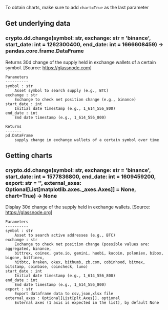 To obtain charts, make sure to add `chart=True` as the last parameter

## Get underlying data 
### crypto.dd.change(symbol: str, exchange: str = 'binance', start_date: int = 1262300400, end_date: int = 1666608459) -> pandas.core.frame.DataFrame

Returns 30d change of the supply held in exchange wallets of a certain symbol.
    [Source: https://glassnode.com]

    Parameters
    ----------
    symbol : str
        Asset symbol to search supply (e.g., BTC)
    exchange : str
        Exchange to check net position change (e.g., binance)
    start_date : int
        Initial date timestamp (e.g., 1_614_556_800)
    end_date : int
        End date timestamp (e.g., 1_614_556_800)

    Returns
    -------
    pd.DataFrame
        supply change in exchange wallets of a certain symbol over time

## Getting charts 
### crypto.dd.change(symbol: str, exchange: str = 'binance', start_date: int = 1577836800, end_date: int = 1609459200, export: str = '', external_axes: Optional[List[matplotlib.axes._axes.Axes]] = None, chart=True) -> None

Display 30d change of the supply held in exchange wallets.
    [Source: https://glassnode.org]

    Parameters
    ----------
    symbol : str
        Asset to search active addresses (e.g., BTC)
    exchange : str
        Exchange to check net position change (possible values are: aggregated, binance,
        bittrex, coinex, gate.io, gemini, huobi, kucoin, poloniex, bibox, bigone, bitfinex,
        hitbtc, kraken, okex, bithumb, zb.com, cobinhood, bitmex, bitstamp, coinbase, coincheck, luno)
    start_date : int
        Initial date timestamp (e.g., 1_614_556_800)
    end_date : int
        End date timestamp (e.g., 1_614_556_800)
    export : str
        Export dataframe data to csv,json,xlsx file
    external_axes : Optional[List[plt.Axes]], optional
        External axes (1 axis is expected in the list), by default None
